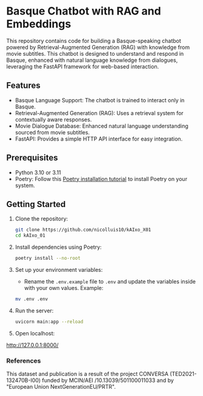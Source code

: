 # Basque Chatbot with RAG and Embeddings

This repository contains code for building a Basque-speaking chatbot powered by Retrieval-Augmented Generation (RAG) with knowledge from movie subtitles. This chatbot is designed to understand and respond in Basque, enhanced with natural language knowledge from dialogues, leveraging the FastAPI framework for web-based interaction.

## Features

- Basque Language Support: The chatbot is trained to interact only in Basque.
- Retrieval-Augmented Generation (RAG): Uses a retrieval system for contextually aware responses.
- Movie Dialogue Database: Enhanced natural language understanding sourced from movie subtitles.
- FastAPI: Provides a simple HTTP API interface for easy integration.

## Prerequisites

- Python 3.10 or 3.11
- Poetry: Follow this [Poetry installation tutorial](https://python-poetry.org/docs/#installation) to install Poetry on your system.

## Getting Started

1. Clone the repository:

   ```bash
   git clone https://github.com/nicolluis10/kAIxo_X01
   cd kAIxo_01
   ```

2. Install dependencies using Poetry:

   ```bash
   poetry install --no-root
   ```

3. Set up your environment variables:

   - Rename the `.env.example` file to `.env` and update the variables inside with your own values. Example:

   ```bash
   mv .env .env
   ```


3. Run the server:

   ```bash
   uvicorn main:app --reload
   ```

4. Open localhost:

http://127.0.0.1:8000/


### References

This dataset and publication is a result of the project CONVERSA (TED2021-132470B-I00) funded by MCIN/AEI /10.13039/501100011033 and by "European Union NextGenerationEU/PRTR".